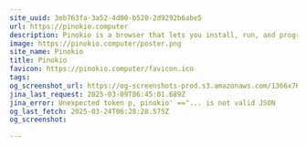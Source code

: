 ```yaml
---
site_uuid: 3eb763fa-3a52-4d00-b520-2d9292b6abe5
url: https://pinokio.computer
description: Pinokio is a browser that lets you install, run, and programmatically control ANY application, automatically.
image: https://pinokio.computer/poster.png
site_name: Pinokio
title: Pinokio
favicon: https://pinokio.computer/favicon.ico
tags: 
og_screenshot_url: https://og-screenshots-prod.s3.amazonaws.com/1366x768/80/false/0d26013b4c18046086c8d7dc7c959f72fa1c4cbbf8804879f267ce27c8c61de8.jpeg
jina_last_request: 2025-03-09T06:45:01.689Z
jina_error: Unexpected token p, pinokio' =="... is not valid JSON
og_last_fetch: 2025-03-24T06:28:28.575Z
og_screenshot: 

---
```


